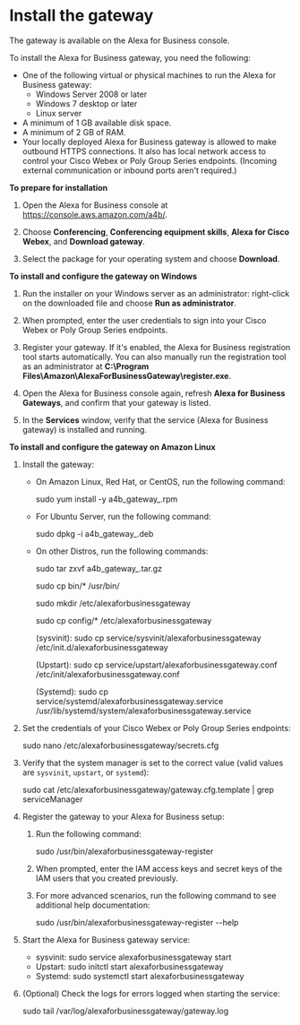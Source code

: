 # Install the gateway<a name="install-gateway"></a>

The gateway is available on the Alexa for Business console\. 

To install the Alexa for Business gateway, you need the following:
+ One of the following virtual or physical machines to run the Alexa for Business gateway:
  + Windows Server 2008 or later
  + Windows 7 desktop or later
  + Linux server
+ A minimum of 1 GB available disk space\.
+ A minimum of 2 GB of RAM\.
+ Your locally deployed Alexa for Business gateway is allowed to make outbound HTTPS connections\. It also has local network access to control your Cisco Webex or Poly Group Series endpoints\. \(Incoming external communication or inbound ports aren't required\.\)

**To prepare for installation**

1. Open the Alexa for Business console at [https://console\.aws\.amazon\.com/a4b/](https://console.aws.amazon.com/a4b/)\.

1. Choose **Conferencing**, **Conferencing equipment skills**, **Alexa for Cisco Webex**, and **Download gateway**\.

1. Select the package for your operating system and choose **Download**\.

**To install and configure the gateway on Windows**

1. Run the installer on your Windows server as an administrator: right\-click on the downloaded file and choose **Run as administrator**\.

1. When prompted, enter the user credentials to sign into your Cisco Webex or Poly Group Series endpoints\.

1. Register your gateway\. If it's enabled, the Alexa for Business registration tool starts automatically\. You can also manually run the registration tool as an administrator at **C:\\Program Files\\Amazon\\AlexaForBusinessGateway\\register\.exe**\.

1. Open the Alexa for Business console again, refresh **Alexa for Business Gateways**, and confirm that your gateway is listed\.

1. In the **Services** window, verify that the service \(Alexa for Business gateway\) is installed and running\.

**To install and configure the gateway on Amazon Linux**

1. Install the gateway:
   + On Amazon Linux, Red Hat, or CentOS, run the following command:

     sudo yum install \-y a4b\_gateway\_<architecture>\.rpm
   + For Ubuntu Server, run the following command:

     sudo dpkg \-i a4b\_gateway\_<architecture>\.deb 
   + On other Distros, run the following commands:

     sudo tar zxvf a4b\_gateway\_<architecture>\.tar\.gz

     sudo cp bin/\* /usr/bin/

     sudo mkdir /etc/alexaforbusinessgateway

     sudo cp config/\* /etc/alexaforbusinessgateway

     \(sysvinit\): sudo cp service/sysvinit/alexaforbusinessgateway /etc/init\.d/alexaforbusinessgateway

     \(Upstart\): sudo cp service/upstart/alexaforbusinessgateway\.conf /etc/init/alexaforbusinessgateway\.conf

     \(Systemd\): sudo cp service/systemd/alexaforbusinessgateway\.service /usr/lib/systemd/system/alexaforbusinessgateway\.service

1. Set the credentials of your Cisco Webex or Poly Group Series endpoints:

    sudo nano /etc/alexaforbusinessgateway/secrets\.cfg

1. Verify that the system manager is set to the correct value \(valid values are `sysvinit`, `upstart`, or `systemd`\):

   sudo cat /etc/alexaforbusinessgateway/gateway\.cfg\.template \| grep serviceManager

1. Register the gateway to your Alexa for Business setup:

   1. Run the following command:

      sudo /usr/bin/alexaforbusinessgateway\-register 

   1. When prompted, enter the IAM access keys and secret keys of the IAM users that you created previously\.

   1. For more advanced scenarios, run the following command to see additional help documentation:

      sudo /usr/bin/alexaforbusinessgateway\-register \-\-help

1. Start the Alexa for Business gateway service:
   + sysvinit: sudo service alexaforbusinessgateway start
   + Upstart: sudo initctl start alexaforbusinessgateway
   + Systemd: sudo systemctl start alexaforbusinessgateway

1. \(Optional\) Check the logs for errors logged when starting the service:

   sudo tail /var/log/alexaforbusinessgateway/gateway\.log
